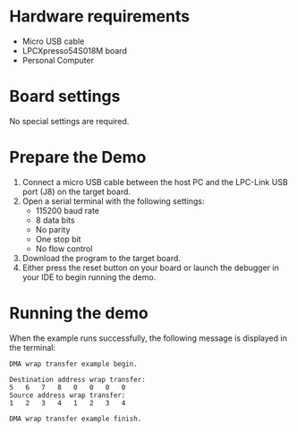 Hardware requirements
=====================
- Micro USB cable
- LPCXpresso54S018M board
- Personal Computer

Board settings
==============
No special settings are required.

Prepare the Demo
===============
1.  Connect a micro USB cable between the host PC and the LPC-Link USB port (J8) on the target board.
2.  Open a serial terminal with the following settings:
    - 115200 baud rate
    - 8 data bits
    - No parity
    - One stop bit
    - No flow control
3.  Download the program to the target board.
4.  Either press the reset button on your board or launch the debugger in your IDE to begin running the demo.

Running the demo
===============
When the example runs successfully, the following message is displayed in the terminal:
~~~~~~~~~~~~~~~~~~~~~
DMA wrap transfer example begin.

Destination address wrap transfer:
5	6	7	8	0	0	0	0
Source address wrap transfer:
1	2	3	4	1	2	3	4

DMA wrap transfer example finish.

~~~~~~~~~~~~~~~~~~~~~
